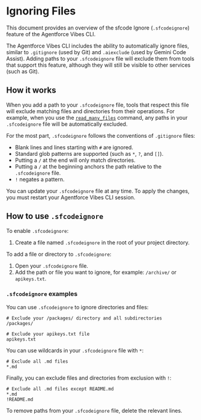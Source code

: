 # Ignoring Files

This document provides an overview of the sfcode Ignore (`.sfcodeignore`) feature of the Agentforce Vibes CLI.

The Agentforce Vibes CLI includes the ability to automatically ignore files, similar to `.gitignore` (used by Git) and `.aiexclude` (used by Gemini Code Assist). Adding paths to your `.sfcodeignore` file will exclude them from tools that support this feature, although they will still be visible to other services (such as Git).

## How it works

When you add a path to your `.sfcodeignore` file, tools that respect this file will exclude matching files and directories from their operations. For example, when you use the [`read_many_files`](./tools/multi-file.md) command, any paths in your `.sfcodeignore` file will be automatically excluded.

For the most part, `.sfcodeignore` follows the conventions of `.gitignore` files:

- Blank lines and lines starting with `#` are ignored.
- Standard glob patterns are supported (such as `*`, `?`, and `[]`).
- Putting a `/` at the end will only match directories.
- Putting a `/` at the beginning anchors the path relative to the `.sfcodeignore` file.
- `!` negates a pattern.

You can update your `.sfcodeignore` file at any time. To apply the changes, you must restart your Agentforce Vibes CLI session.

## How to use `.sfcodeignore`

To enable `.sfcodeignore`:

1. Create a file named `.sfcodeignore` in the root of your project directory.

To add a file or directory to `.sfcodeignore`:

1. Open your `.sfcodeignore` file.
2. Add the path or file you want to ignore, for example: `/archive/` or `apikeys.txt`.

### `.sfcodeignore` examples

You can use `.sfcodeignore` to ignore directories and files:

```
# Exclude your /packages/ directory and all subdirectories
/packages/

# Exclude your apikeys.txt file
apikeys.txt
```

You can use wildcards in your `.sfcodeignore` file with `*`:

```
# Exclude all .md files
*.md
```

Finally, you can exclude files and directories from exclusion with `!`:

```
# Exclude all .md files except README.md
*.md
!README.md
```

To remove paths from your `.sfcodeignore` file, delete the relevant lines.

